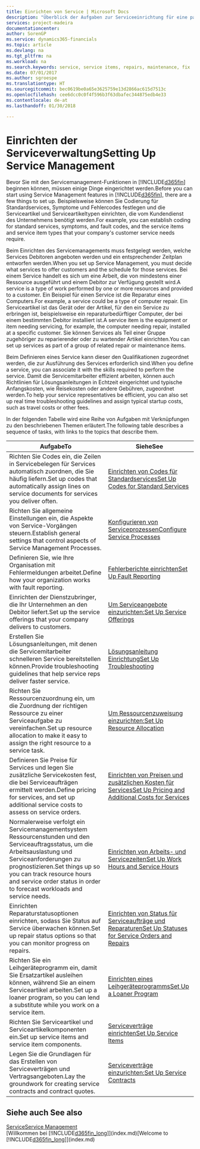 ```yaml
---
title: Einrichten von Service | Microsoft Docs
description: "Überblick der Aufgaben zur Serviceeinrichtung für eine passende Serviceverwaltungsmethode für Ihre Organisation."
services: project-madeira
documentationcenter: 
author: SorenGP
ms.service: dynamics365-financials
ms.topic: article
ms.devlang: na
ms.tgt_pltfrm: na
ms.workload: na
ms.search.keywords: service, service items, repairs, maintenance, fix
ms.date: 07/01/2017
ms.author: sgroespe
ms.translationtype: HT
ms.sourcegitcommit: bec0619be0a65e3625759e13d2866ac615d7513c
ms.openlocfilehash: cee6dcc0c0f4f596b3f63dbafec344875edb4e33
ms.contentlocale: de-at
ms.lasthandoff: 01/30/2018

---
```


# <a name="setting-up-service-management"></a><span data-ttu-id="813ad-103">Einrichten der Serviceverwaltung</span><span class="sxs-lookup"><span data-stu-id="813ad-103">Setting Up Service Management</span></span>
<span data-ttu-id="813ad-104">Bevor Sie mit den Servicemanagement-Funktionen in [!INCLUDE[d365fin](includes/d365fin_md.md)] beginnen können, müssen einige Dinge eingerichtet werden.</span><span class="sxs-lookup"><span data-stu-id="813ad-104">Before you can start using Service Management features in [!INCLUDE[d365fin](includes/d365fin_md.md)], there are a few things to set up.</span></span> <span data-ttu-id="813ad-105">Beispielsweise können Sie Codierung für Standardservices, Symptome und Fehlercodes festlegen und die Serviceartikel und Serviceartikeltypen einrichten, die vom Kundendienst des Unternehmens benötigt werden.</span><span class="sxs-lookup"><span data-stu-id="813ad-105">For example, you can establish coding for standard services, symptoms, and fault codes, and the service items and service item types that your company's customer service needs require.</span></span>  

<span data-ttu-id="813ad-106">Beim Einrichten des Servicemanagements muss festgelegt werden, welche Services Debitoren angeboten werden und ein entsprechender Zeitplan entworfen werden.</span><span class="sxs-lookup"><span data-stu-id="813ad-106">When you set up Service Management, you must decide what services to offer customers and the schedule for those services.</span></span> <span data-ttu-id="813ad-107">Bei einem Service handelt es sich um eine Arbeit, die von mindestens einer Ressource ausgeführt und einem Debitor zur Verfügung gestellt wird.</span><span class="sxs-lookup"><span data-stu-id="813ad-107">A service is a type of work performed by one or more resources and provided to a customer.</span></span> <span data-ttu-id="813ad-108">Ein Beispiel für einen Service ist die Reparatur eines Computers.</span><span class="sxs-lookup"><span data-stu-id="813ad-108">For example, a service could be a type of computer repair.</span></span> <span data-ttu-id="813ad-109">Ein Serviceartikel ist das Gerät oder der Artikel, für den ein Service zu erbringen ist, beispielsweise ein reparaturbedürftiger Computer, der bei einem bestimmten Debitor installiert ist.</span><span class="sxs-lookup"><span data-stu-id="813ad-109">A service item is the equipment or item needing servicing, for example, the computer needing repair, installed at a specific customer.</span></span> <span data-ttu-id="813ad-110">Sie können Services als Teil einer Gruppe zugehöriger zu reparierender oder zu wartender Artikel einrichten.</span><span class="sxs-lookup"><span data-stu-id="813ad-110">You can set up services as part of a group of related repair or maintenance items.</span></span>  
  
<span data-ttu-id="813ad-111">Beim Definieren eines Service kann dieser den Qualifikationen zugeordnet werden, die zur Ausführung des Services erforderlich sind.</span><span class="sxs-lookup"><span data-stu-id="813ad-111">When you define a service, you can associate it with the skills required to perform the service.</span></span> <span data-ttu-id="813ad-112">Damit die Servicemitarbeiter effizient arbeiten, können auch Richtlinien für Lösungsanleitungen in Echtzeit eingerichtet und typische Anfangskosten, wie Reisekosten oder andere Gebühren, zugeordnet werden.</span><span class="sxs-lookup"><span data-stu-id="813ad-112">To help your service representatives be efficient, you can also set up real time troubleshooting guidelines and assign typical startup costs, such as travel costs or other fees.</span></span>  

<span data-ttu-id="813ad-113">In der folgenden Tabelle wird eine Reihe von Aufgaben mit Verknüpfungen zu den beschriebenen Themen erläutert.</span><span class="sxs-lookup"><span data-stu-id="813ad-113">The following table describes a sequence of tasks, with links to the topics that describe them.</span></span>  
  
| <span data-ttu-id="813ad-114">Aufgabe</span><span class="sxs-lookup"><span data-stu-id="813ad-114">To</span></span> | <span data-ttu-id="813ad-115">Siehe</span><span class="sxs-lookup"><span data-stu-id="813ad-115">See</span></span> |
| --- | --- |
| <span data-ttu-id="813ad-116">Richten Sie Codes ein, die Zeilen in Servicebelegen für Services automatisch zuordnen, die Sie häufig liefern.</span><span class="sxs-lookup"><span data-stu-id="813ad-116">Set up codes that automatically assign lines on service documents for services you deliver often.</span></span> |[<span data-ttu-id="813ad-117">Einrichten von Codes für Standardservices</span><span class="sxs-lookup"><span data-stu-id="813ad-117">Set Up Codes for Standard Services</span></span>](service-how-setup-service-coding.md)|
| <span data-ttu-id="813ad-118">Richten Sie allgemeine Einstellungen ein, die Aspekte von Service-Vorgängen steuern.</span><span class="sxs-lookup"><span data-stu-id="813ad-118">Establish general settings that control aspects of Service Management Processes.</span></span>|[<span data-ttu-id="813ad-119">Konfigurieren von Serviceprozessen</span><span class="sxs-lookup"><span data-stu-id="813ad-119">Configure Service Processes</span></span>](service-setup-service-processes.md)|
| <span data-ttu-id="813ad-120">Definieren Sie, wie Ihre Organisation mit Fehlermeldungen arbeitet.</span><span class="sxs-lookup"><span data-stu-id="813ad-120">Define how your organization works with fault reporting.</span></span> |[<span data-ttu-id="813ad-121">Fehlerberichte einrichten</span><span class="sxs-lookup"><span data-stu-id="813ad-121">Set Up Fault Reporting</span></span>](service-how-setup-fault-reporting.md) |
| <span data-ttu-id="813ad-122">Einrichten der Dienstzubringer, die Ihr Unternehmen an den Debitor liefert.</span><span class="sxs-lookup"><span data-stu-id="813ad-122">Set up the service offerings that your company delivers to customers.</span></span>|[<span data-ttu-id="813ad-123">Um Serviceangebote einzurichten:</span><span class="sxs-lookup"><span data-stu-id="813ad-123">Set Up Service Offerings</span></span>](service-how-setup-service-offerings.md)|
| <span data-ttu-id="813ad-124">Erstellen Sie Lösungsanleitungen, mit denen die Servicemitarbeiter schnelleren Service bereitstellen können.</span><span class="sxs-lookup"><span data-stu-id="813ad-124">Provide troubleshooting guidelines that help service reps deliver faster service.</span></span> |[<span data-ttu-id="813ad-125">Lösungsanleitung Einrichtung</span><span class="sxs-lookup"><span data-stu-id="813ad-125">Set Up Troubleshooting</span></span>](service-how-setup-troubleshooting.md) |
| <span data-ttu-id="813ad-126">Richten Sie Ressourcenzuordnung ein, um die Zuordnung der richtigen Ressource zu einer Serviceaufgabe zu vereinfachen.</span><span class="sxs-lookup"><span data-stu-id="813ad-126">Set up resource allocation to make it easy to assign the right resource to a service task.</span></span> |[<span data-ttu-id="813ad-127">Um Ressourcenzuweisung einzurichten:</span><span class="sxs-lookup"><span data-stu-id="813ad-127">Set Up Resource Allocation</span></span>](service-how-setup-resource-allocation.md) |
| <span data-ttu-id="813ad-128">Definieren Sie Preise für Services und legen Sie zusätzliche Servicekosten fest, die bei Serviceaufträgen ermittelt werden.</span><span class="sxs-lookup"><span data-stu-id="813ad-128">Define pricing for services, and set up additional service costs to assess on service orders.</span></span> |[<span data-ttu-id="813ad-129">Einrichten von Preisen und zusätzlichen Kosten für Services</span><span class="sxs-lookup"><span data-stu-id="813ad-129">Set Up Pricing and Additional Costs for Services</span></span>](service-how-setup-service-costs-pricing.md)|
| <span data-ttu-id="813ad-130">Normalerweise verfolgt ein Servicemanagementsystem Ressourcenstunden und den Serviceauftragsstatus, um die Arbeitsauslastung und Serviceanforderungen zu prognostizieren.</span><span class="sxs-lookup"><span data-stu-id="813ad-130">Set things up so you can track resource hours and service order status in order to forecast workloads and service needs.</span></span>|[<span data-ttu-id="813ad-131">Einrichten von Arbeits- und Servicezeiten</span><span class="sxs-lookup"><span data-stu-id="813ad-131">Set Up Work Hours and Service Hours</span></span>](service-how-setup-work-service-hours.md)|
| <span data-ttu-id="813ad-132">Einrichten Reparaturstatusoptionen einrichten, sodass Sie Status auf Service überwachen können.</span><span class="sxs-lookup"><span data-stu-id="813ad-132">Set up repair status options so that you can monitor progress on repairs.</span></span> | [<span data-ttu-id="813ad-133">Einrichten von Status für Serviceaufträge und Reparaturen</span><span class="sxs-lookup"><span data-stu-id="813ad-133">Set Up Statuses for Service Orders and Repairs</span></span>](service-order-repair-status.md)|
| <span data-ttu-id="813ad-134">Richten Sie ein Leihgeräteprogramm ein, damit Sie Ersatzartikel ausleihen können, während Sie an einem Serviceartikel arbeiten.</span><span class="sxs-lookup"><span data-stu-id="813ad-134">Set up a loaner program, so you can lend a substitute while you work on a service item.</span></span> |[<span data-ttu-id="813ad-135">Einrichten eines Leihgeräteprogramms</span><span class="sxs-lookup"><span data-stu-id="813ad-135">Set Up a Loaner Program</span></span>](service-how-setup-loaner-program.md) |
| <span data-ttu-id="813ad-136">Richten Sie Serviceartikel und Serviceartikelkomponenten ein.</span><span class="sxs-lookup"><span data-stu-id="813ad-136">Set up service items and service item components.</span></span> |[<span data-ttu-id="813ad-137">Serviceverträge einrichten</span><span class="sxs-lookup"><span data-stu-id="813ad-137">Set Up Service Items</span></span>](service-how-setup-service-items.md) |
| <span data-ttu-id="813ad-138">Legen Sie die Grundlagen für das Erstellen von Serviceverträgen und Vertragsangeboten.</span><span class="sxs-lookup"><span data-stu-id="813ad-138">Lay the groundwork for creating service contracts and contract quotes.</span></span> |[<span data-ttu-id="813ad-139">Serviceverträge einzurichten:</span><span class="sxs-lookup"><span data-stu-id="813ad-139">Set Up Service Contracts</span></span>](service-how-setup-service-contracts.md) |

## <a name="see-also"></a><span data-ttu-id="813ad-140">Siehe auch </span><span class="sxs-lookup"><span data-stu-id="813ad-140">See also</span></span>
[<span data-ttu-id="813ad-141">Service</span><span class="sxs-lookup"><span data-stu-id="813ad-141">Service Management</span></span>](service-service.md)  
<span data-ttu-id="813ad-142">[Willkommen bei [!INCLUDE[d365fin_long](includes/d365fin_long_md.md)]](index.md)</span><span class="sxs-lookup"><span data-stu-id="813ad-142">[Welcome to [!INCLUDE[d365fin_long](includes/d365fin_long_md.md)]](index.md)</span></span>  

